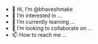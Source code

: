 - 👋 Hi, I’m @bhaveshmake
- 👀 I’m interested in ...
- 🌱 I’m currently learning ...
- 💞️ I’m looking to collaborate on ...
- 📫 How to reach me ...

<!---
bhaveshmake/bhaveshmake is a ✨ special ✨ repository because its `README.md` (this file) appears on your GitHub profile.
You can click the Preview link to take a look at your changes.
--->
